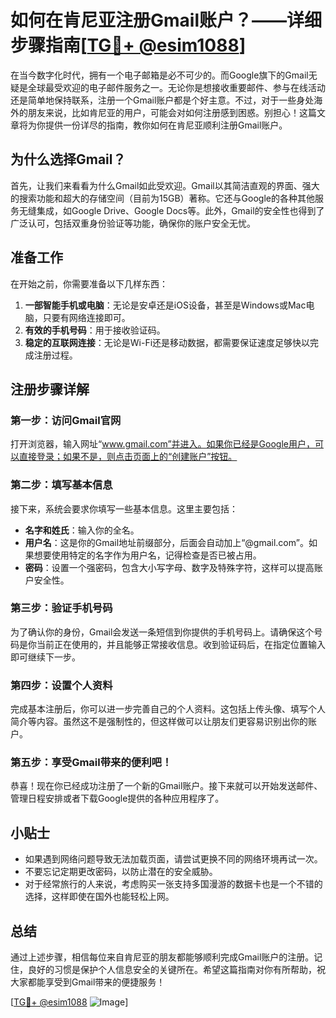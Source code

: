# 如何在肯尼亚注册Gmail账户？——详细步骤指南[[TG💪+ @esim1088](https://t.me/s/esim1088)]

在当今数字化时代，拥有一个电子邮箱是必不可少的。而Google旗下的Gmail无疑是全球最受欢迎的电子邮件服务之一。无论你是想接收重要邮件、参与在线活动还是简单地保持联系，注册一个Gmail账户都是个好主意。不过，对于一些身处海外的朋友来说，比如肯尼亚的用户，可能会对如何注册感到困惑。别担心！这篇文章将为你提供一份详尽的指南，教你如何在肯尼亚顺利注册Gmail账户。

## 为什么选择Gmail？

首先，让我们来看看为什么Gmail如此受欢迎。Gmail以其简洁直观的界面、强大的搜索功能和超大的存储空间（目前为15GB）著称。它还与Google的各种其他服务无缝集成，如Google Drive、Google Docs等。此外，Gmail的安全性也得到了广泛认可，包括双重身份验证等功能，确保你的账户安全无忧。

## 准备工作

在开始之前，你需要准备以下几样东西：

1. **一部智能手机或电脑**：无论是安卓还是iOS设备，甚至是Windows或Mac电脑，只要有网络连接即可。
2. **有效的手机号码**：用于接收验证码。
3. **稳定的互联网连接**：无论是Wi-Fi还是移动数据，都需要保证速度足够快以完成注册过程。

## 注册步骤详解

### 第一步：访问Gmail官网

打开浏览器，输入网址“www.gmail.com”并进入。如果你已经是Google用户，可以直接登录；如果不是，则点击页面上的“创建账户”按钮。

### 第二步：填写基本信息

接下来，系统会要求你填写一些基本信息。这里主要包括：

- **名字和姓氏**：输入你的全名。
- **用户名**：这是你的Gmail地址前缀部分，后面会自动加上“@gmail.com”。如果想要使用特定的名字作为用户名，记得检查是否已被占用。
- **密码**：设置一个强密码，包含大小写字母、数字及特殊字符，这样可以提高账户安全性。

### 第三步：验证手机号码

为了确认你的身份，Gmail会发送一条短信到你提供的手机号码上。请确保这个号码是你当前正在使用的，并且能够正常接收信息。收到验证码后，在指定位置输入即可继续下一步。

### 第四步：设置个人资料

完成基本注册后，你可以进一步完善自己的个人资料。这包括上传头像、填写个人简介等内容。虽然这不是强制性的，但这样做可以让朋友们更容易识别出你的账户。

### 第五步：享受Gmail带来的便利吧！

恭喜！现在你已经成功注册了一个新的Gmail账户。接下来就可以开始发送邮件、管理日程安排或者下载Google提供的各种应用程序了。

## 小贴士

- 如果遇到网络问题导致无法加载页面，请尝试更换不同的网络环境再试一次。
- 不要忘记定期更改密码，以防止潜在的安全威胁。
- 对于经常旅行的人来说，考虑购买一张支持多国漫游的数据卡也是一个不错的选择，这样即使在国外也能轻松上网。

## 总结

通过上述步骤，相信每位来自肯尼亚的朋友都能够顺利完成Gmail账户的注册。记住，良好的习惯是保护个人信息安全的关键所在。希望这篇指南对你有所帮助，祝大家都能享受到Gmail带来的便捷服务！

[[TG💪+ @esim1088](https://t.me/s/esim1088) ![Image](https://i.postimg.cc/4NQfJmqS/Snipaste-2025-05-13-00-14-12.png)]